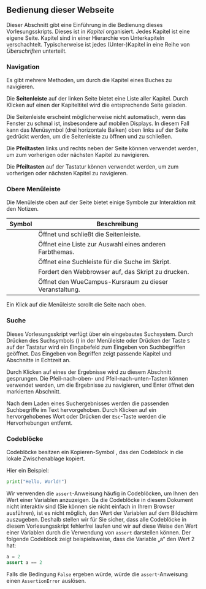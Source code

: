 ## Bedienung dieser Webseite

Dieser Abschnitt gibt eine Einführung in die Bedienung dieses 
Vorlesungsskripts. Dieses ist in *Kapitel* organisiert. Jedes Kapitel ist eine
eigene Seite. Kapitel sind in einer Hierarchie von Unterkapiteln
verschachtelt. Typischerweise ist jedes (Unter-)Kapitel in eine Reihe von
*Überschriften* unterteilt.

### Navigation

Es gibt mehrere Methoden, um durch die Kapitel eines Buches zu navigieren.

Die **Seitenleiste** auf der linken Seite bietet eine Liste aller Kapitel.
Durch Klicken auf einen der Kapiteltitel wird die entsprechende Seite geladen.

Die Seitenleiste erscheint möglicherweise nicht automatisch, wenn das 
Fenster zu schmal ist, insbesondere auf mobilen Displays.
In diesem Fall kann das Menüsymbol (drei horizontale Balken) oben links auf
der Seite gedrückt werden, um die Seitenleiste zu öffnen und zu schließen.

Die **Pfeiltasten** links und rechts neben der Seite können verwendet werden, 
um zum vorherigen oder nächsten Kapitel zu navigieren.

Die **Pfeiltasten** auf der Tastatur können verwendet werden, um zum vorherigen 
oder nächsten Kapitel zu navigieren.

### Obere Menüleiste

Die Menüleiste oben auf der Seite bietet einige Symbole zur Interaktion mit den Notizen.

| Symbol | Beschreibung |
|--------|--------------|
| <i class="fa fa-bars"></i> | Öffnet und schließt die Seitenleiste. |
| <i class="fa fa-paint-brush"></i> | Öffnet eine Liste zur Auswahl eines anderen Farbthemas. |
| <i class="fa fa-search"></i> | Öffnet eine Suchleiste für die Suche im Skript. |
| <i class="fa fa-print"></i> | Fordert den Webbrowser auf, das Skript zu drucken. |
| <i class="icon-uw"></i> | Öffnet den WueCampus-Kursraum zu dieser Veranstaltung. |

Ein Klick auf die Menüleiste scrollt die Seite nach oben.

### Suche

Dieses Vorlesungsskript verfügt über ein eingebautes Suchsystem.
Durch Drücken des Suchsymbols (<i class="fa fa-search"></i>) in der 
Menüleiste oder Drücken der Taste `S` auf der Tastatur wird ein Eingabefeld 
zum Eingeben von Suchbegriffen geöffnet.
Das Eingeben von Begriffen zeigt passende Kapitel und Abschnitte in 
Echtzeit an.

Durch Klicken auf eines der Ergebnisse wird zu diesem Abschnitt gesprungen.
Die Pfeil-nach-oben- und Pfeil-nach-unten-Tasten können verwendet werden, um
die Ergebnisse zu navigieren, und Enter öffnet den markierten Abschnitt.

Nach dem Laden eines Suchergebnisses werden die passenden Suchbegriffe 
im Text hervorgehoben.
Durch Klicken auf ein hervorgehobenes Wort oder Drücken der `Esc`-Taste
werden die Hervorhebungen entfernt.

### Codeblöcke

Codeblöcke besitzen ein Kopieren-Symbol <i class="fa fa-copy"></i>, das den
Codeblock in die lokale Zwischenablage kopiert.

Hier ein Beispiel:
```python
print("Hello, World!")
```

Wir verwenden die `assert`-Anweisung häufig in Codeblöcken, um Ihnen den
Wert einer Variablen anzuzeigen. Da die Codeblöcke in diesem Dokument nicht 
interaktiv sind (Sie können sie nicht einfach in Ihrem Browser ausführen), 
ist es nicht möglich, den Wert der Variablen auf dem Bildschirm auszugeben. 
Deshalb stellen wir für Sie sicher, dass alle Codeblöcke in diesem 
Vorlesungsskript fehlerfrei laufen und wir auf diese Weise den Wert einer 
Variablen durch die Verwendung von `assert` darstellen können. Der folgende 
Codeblock zeigt beispielsweise, dass die Variable „a“ den Wert 2 hat:
```python
a = 2
assert a == 2
```

Falls die Bedingung `False` ergeben würde, würde die `assert`-Anweisung 
einen `AssertionError` auslösen.

